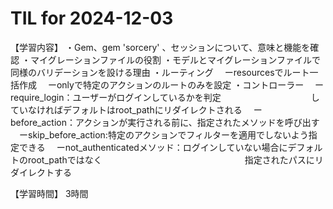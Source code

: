 # TIL for 2024-12-03
【学習内容】
・Gem、gem 'sorcery' 、セッションについて、意味と機能を確認
・マイグレーションファイルの役割
・モデルとマイグレーションファイルで同様のバリデーションを設ける理由
・ルーティング
　ーresourcesでルート一括作成
　ーonlyで特定のアクションのルートのみを設定
・コントローラー
　ーrequire_login：ユーザーがログインしているかを判定
　　　　　　　　　　していなければデフォルトはroot_pathにリダイレクトされる
　ーbefore_action：アクションが実行される前に、指定されたメソッドを呼び出す
　ーskip_before_action:特定のアクションでフィルターを適用でしないよう指定できる
　ーnot_authenticatedメソッド：ログインしていない場合にデフォルトのroot_pathではなく
　　　　　　　　　　　　　　　　指定されたパスにリダイレクトする

【学習時間】
3時間